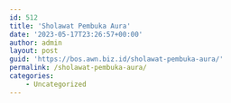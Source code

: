 ```yaml
---
id: 512
title: 'Sholawat Pembuka Aura'
date: '2023-05-17T23:26:57+00:00'
author: admin
layout: post
guid: 'https://bos.awn.biz.id/sholawat-pembuka-aura/'
permalink: /sholawat-pembuka-aura/
categories:
    - Uncategorized
---
```


